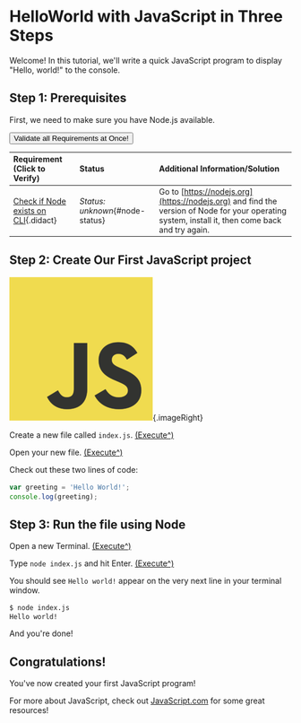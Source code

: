 # HelloWorld with JavaScript in Three Steps

Welcome! In this tutorial, we'll write a quick JavaScript program to display "Hello, world!" to the console.

## Step 1: Prerequisites

First, we need to make sure you have Node.js available.

<a href='didact://?commandId=vscode.didact.validateAllRequirements' title='Validate all requirements!'><button>Validate all Requirements at Once!</button></a>

| Requirement (Click to Verify)  | Status | Additional Information/Solution |
| :--- | :--- | :--- |
| [Check if Node exists on CLI](didact://?commandId=vscode.didact.cliCommandSuccessful&text=node-status$$node%20--version "Ensure that Node is available at the command line"){.didact} | *Status: unknown*{#node-status} | Go to [https://nodejs.org](https://nodejs.org) and find the version of Node for your operating system, install it, then come back and try again.|

## Step 2: Create Our First JavaScript project

![Ramaksoud2000 via Chris Williams / Public domain](256px-JavaScript-logo.png){.imageRight}

Create a new file called `index.js`.  [(Execute^)](didact://?commandId=vscode.didact.scaffoldProject&srcFilePath=demos/markdown/helloJS/project.json)

Open your new file. [(Execute^)](didact://?commandId=vscode.openFolder&projectFilePath=index.js)

Check out these two lines of code:

``` js
var greeting = 'Hello World!';
console.log(greeting);
```

## Step 3: Run the file using Node

Open a new Terminal. [(Execute^)](didact://?commandId=vscode.didact.startTerminalWithName&text=NamedTerminal)

Type `node index.js` and hit Enter. [(Execute^)](didact://?commandId=vscode.didact.sendNamedTerminalAString&text=NamedTerminal$$node%20index.js)

You should see `Hello world!` appear on the very next line in your terminal window.

```
$ node index.js
Hello world!
```

And you're done!

## Congratulations!

You've now created your first JavaScript program! 

For more about JavaScript, check out [JavaScript.com](https://www.javascript.com/) for some great resources!
